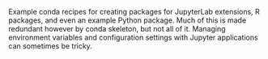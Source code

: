 Example conda recipes for creating packages for JupyterLab extensions, R packages, and even an example Python package. Much of this is made redundant however by conda skeleton, but not all of it. Managing environment variables and configuration settings with Jupyter applications can sometimes be tricky.
